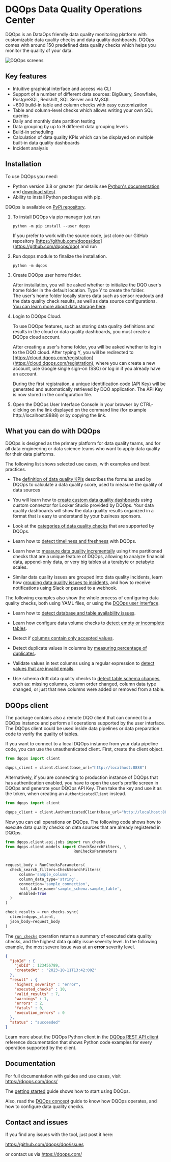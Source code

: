 # DQOps Data Quality Operations Center

DQOps is an DataOps friendly data quality monitoring platform with customizable data quality checks and data quality dashboards.
DQOps comes with around 150 predefined data quality checks which helps you monitor the quality of your data.

![DQOps screens](https://dqops.com/docs/images/dqo-screens.gif)

## Key features
- Intuitive graphical interface and access via CLI
- Support of a number of different data sources: BigQuery, Snowflake, PostgreSQL, Redshift, SQL Server and MySQL
- ~600 build-in table and column checks with easy customization
- Table and column-level checks which allows writing your own SQL queries
- Daily and monthly date partition testing
- Data grouping by up to 9 different data grouping levels
- Build-in scheduling
- Calculation of data quality KPIs which can be displayed on multiple built-in data quality dashboards
- Incident analysis

## Installation

To use DQOps you need:

- Python version 3.8 or greater (for details see [Python's documentation](https://www.python.org/doc/) and [download sites](https://www.python.org/downloads/)).
- Ability to install Python packages with pip.


DQOps is available on [PyPi repository](https://pypi.org/project/dqops/).

1. To install DQOps via pip manager just run

    ```
    python -m pip install --user dqops
    ```

   If you prefer to work with the source code, just clone our GitHub repository [https://github.com/dqops/dqo](https://github.com/dqops/dqo)
   and run

2. Run dqops module to finalize the installation.

    ```
    python -m dqops
    ```

3. Create DQOps user home folder.

   After installation, you will be asked whether to initialize the DQO user's home folder in the default location. Type Y to create the folder.  
   The user's home folder locally stores data such as sensor readouts and the data quality check results, as well as data source configurations. [You can learn more about data storage here](https://dqops.com/docs/dqo-concepts/data-storage/data-storage/).

4. Login to DQOps Cloud.

   To use DQOps features, such as storing data quality definitions and results in the cloud or data quality dashboards, you
   must create a DQOps cloud account.

   After creating a user's home folder, you will be asked whether to log in to the DQO cloud. After typing Y, you will be
   redirected to [https://cloud.dqops.com/registration](https://cloud.dqops.com/registration), where you can create a new account, use Google single sign-on (SSO) or log in if you already have an account.

   During the first registration, a unique identification code (API Key) will be generated and automatically retrieved by DQO application.
   The API Key is now stored in the configuration file.

5. Open the DQOps User Interface Console in your browser by CTRL-clicking on the link displayed on the command line (for example http://localhost:8888)
   or by copying the link.


## What you can do with DQOps
DQOps is designed as the primary platform for data quality teams, and for all data engineering or data science
teams who want to apply data quality for their data platforms.

The following list shows selected use cases, with examples and best practices.

- The [definition of data quality KPIs](https://dqops.com/docs/dqo-concepts/definition-of-data-quality-kpis/)
  describes the formulas used by DQOps to calculate a data quality score, used to measure the quality of data sources

- You will learn how to [create custom data quality dashboards](https://dqops.com/docs/integrations/looker-studio/creating-custom-data-quality-dashboards/)
  using custom connector for Looker Studio provided by DQOps. Your data quality dashboards will show the data quality
  results organized in a format that is easy to understand by your business sponsors.

- Look at the [categories of data quality checks](https://dqops.com/docs/dqo-concepts/categories-of-data-quality-checks/)
  that are supported by DQOps.

- Learn how to [detect timeliness and freshness](https://dqops.com/docs/dqo-concepts/categories-of-data-quality-checks/how-to-detect-timeliness-and-freshness-issues/)
  with DQOps.

- Learn how to [measure data quality incrementally](https://dqops.com/docs/dqo-concepts/incremental-data-quality-monitoring/)
  using time partitioned checks that are a unique feature of DQOps, allowing to analyze financial data, append-only data,
  or very big tables at a terabyte or petabyte scales.

- Similar data quality issues are grouped into data quality incidents,
  learn how [grouping data quality issues to incidents](https://dqops.com/docs/dqo-concepts/grouping-data-quality-issues-to-incidents/),
  and how to receive notifications using Slack or passed to a webhook.


The following examples also show the whole process of configuring data quality checks, both using YAML files,
or using the [DQOps user interface](https://dqops.com/docs/dqo-concepts/dqops-user-interface-overview/).

- Learn how to [detect database and table availability issues](https://dqops.com/docs/examples/data-availability/detect-table-availability-issues/).

- Learn how configure data volume checks to [detect empty or incomplete tables](https://dqops.com/docs/examples/data-completeness/detect-empty-or-incomplete-tables/).

- Detect if [columns contain only accepted values](https://dqops.com/docs/examples/data-consistency/percentage-of-rows-with-a-text-found-in-set/).

- Detect duplicate values in columns by [measuring percentage of duplicates](https://dqops.com/docs/examples/data-uniqueness/percentage-of-duplicates/).

- Validate values in text columns using a regular expression to [detect values that are invalid emails](https://dqops.com/docs/examples/data-validity/detect-invalid-emails/).

- Use schema drift data quality checks to [detect table schema changes](https://dqops.com/docs/examples/schema/detect-table-schema-changes/),
  such as: missing columns, column order changed, column data type changed, or just that new columns were added or removed from a table.


## DQOps client
The package contains also a remote DQO client that can connect to a DQOps instance and perform all operations supported by the user interface.
The DQOps client could be used inside data pipelines or data preparation code to verify the quality of tables.

If you want to connect to a local DQOps instance from your data pipeline code, you can use
the unauthenticated client. First, create the client object.

```python
from dqops import client

dqops_client = client.Client(base_url="http://localhost:8888")
```

Alternatively, if you are connecting to production instance of DQOps that has authentication
enabled, you have to open the user's profile screen in DQOps and generate your DQOps API Key.
Then take the key and use it as the token, when creating an `AuthenticatedClient` instead.

```python
from dqops import client

dqops_client = client.AuthenticatedClient(base_url="http://localhost:8888", token="Your DQO API Key")
```

Now you can call operations on DQOps. The following code shows how to execute data quality checks
on data sources that are already registered in DQOps.

```python
from dqops.client.api.jobs import run_checks
from dqops.client.models import CheckSearchFilters, \
                              RunChecksParameters


request_body = RunChecksParameters(
  check_search_filters=CheckSearchFilters(
      column='sample_column',
      column_data_type='string',
      connection='sample_connection',
      full_table_name='sample_schema.sample_table',
      enabled=True
  )
)

check_results = run_checks.sync(
  client=dqops_client,
  json_body=request_body
)

```

The [`run_checks`](https://dqops.com/docs/client/operations/jobs/#run_checks) operation returns a summary of executed data quality checks, and the highest
data quality issue severity level. In the following example, the most severe issue was at an **error** severity level.

```json
{
  "jobId" : {
    "jobId" : 123456789,
    "createdAt" : "2023-10-11T13:42:00Z"
  },
  "result" : {
    "highest_severity" : "error",
    "executed_checks" : 10,
    "valid_results" : 7,
    "warnings" : 1,
    "errors" : 2,
    "fatals" : 0,
    "execution_errors" : 0
  },
  "status" : "succeeded"
}
```

Learn more about the DQOps Python client in the [DQOps REST API client](https://dqops.com/docs/client/) reference
documentation that shows Python code examples for every operation supported by the client.


## Documentation

For full documentation with guides and use cases, visit https://dqops.com/docs/

The [getting started](https://dqops.com/docs/getting-started/) guide shows how to start using DQOps.

Also, read the [DQOps concept](https://dqops.com/docs/dqo-concepts/) guide to know how DQOps operates,
and how to configure data quality checks.


## Contact and issues

If you find any issues with the tool, just post it here:

https://github.com/dqops/dqo/issues

or contact us via https://dqops.com/
